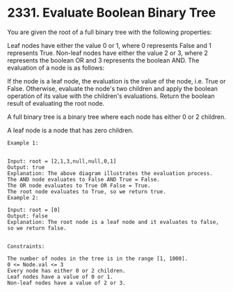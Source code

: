# 2331. Evaluate Boolean Binary Tree

You are given the root of a full binary tree with the following properties:

Leaf nodes have either the value 0 or 1, where 0 represents False and 1 represents True.
Non-leaf nodes have either the value 2 or 3, where 2 represents the boolean OR and 3 represents the boolean AND.
The evaluation of a node is as follows:

If the node is a leaf node, the evaluation is the value of the node, i.e. True or False.
Otherwise, evaluate the node's two children and apply the boolean operation of its value with the children's evaluations.
Return the boolean result of evaluating the root node.

A full binary tree is a binary tree where each node has either 0 or 2 children.

A leaf node is a node that has zero children.

```
Example 1:


Input: root = [2,1,3,null,null,0,1]
Output: true
Explanation: The above diagram illustrates the evaluation process.
The AND node evaluates to False AND True = False.
The OR node evaluates to True OR False = True.
The root node evaluates to True, so we return true.
Example 2:

Input: root = [0]
Output: false
Explanation: The root node is a leaf node and it evaluates to false, so we return false.


Constraints:

The number of nodes in the tree is in the range [1, 1000].
0 <= Node.val <= 3
Every node has either 0 or 2 children.
Leaf nodes have a value of 0 or 1.
Non-leaf nodes have a value of 2 or 3.
```